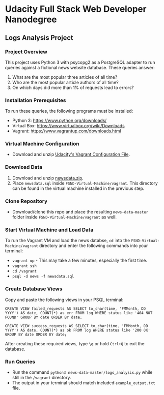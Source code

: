 # Udacity Full Stack Web Developer Nanodegree

## Logs Analysis Project

### Project Overview
This project uses Python 3 with psycopg2 as a PostgreSQL adapter to run queries against a fictional news website database. These queries answer:
1. What are the most popular three articles of all time?
2. Who are the most popular article authors of all time?
3. On which days did more than 1% of requests lead to errors?

### Installation Prerequisites
To run these queries, the following programs must be installed:
* Python 3: https://www.python.org/downloads/
* Virtual Box: https://www.virtualbox.org/wiki/Downloads
* Vagrant: https://www.vagrantup.com/downloads.html

### Virtual Machine Configuration
* Download and unzip [Udacity's Vagrant Configuration File](https://d17h27t6h515a5.cloudfront.net/topher/2017/August/59822701_fsnd-virtual-machine/fsnd-virtual-machine.zip).

### Download Data
1. Download and unzip [newsdata.zip](https://d17h27t6h515a5.cloudfront.net/topher/2016/August/57b5f748_newsdata/newsdata.zip).
2. Place `newsdata.sql` inside `FSND-Virtual-Machine/vagrant`. This directory can be found in the virtual machine installed in the previous step.

### Clone Repository
* Download/clone this repo and place the resulting `news-data-master` folder inside `FSND-Virtual-Machine/vagrant` as well.

### Start Virtual Machine and Load Data
To run the Vagrant VM and load the news databse, `cd` into the `FSND-Virtual-Machine/vagrant` directory and enter the following commands into your terminal:
* `vagrant up` - This may take a few minutes, especially the first time.
* `vagrant ssh`
* `cd /vagrant`
* `psql -d news -f newsdata.sql`

### Create Database Views
Copy and paste the following views in your PSQL terminal:

`CREATE VIEW failed_requests AS
SELECT
  to_char(time, 'FMMonth, DD YYYY') AS date,
  COUNT(*) as err
FROM log
WHERE status like '404 NOT FOUND'
GROUP BY date
ORDER BY date;`

`CREATE VIEW success_requests AS
SELECT
  to_char(time, 'FMMonth, DD YYYY') AS date,
  COUNT(*) as ok
FROM log
WHERE status like '200 OK'
GROUP BY date
ORDER BY date;`

After creating these required views, type `\q` or hold `Ctrl+Q` to exit the database.

### Run Queries
* Run the command `python3 news-data-master/logs_analysis.py` while still in the `/vagrant` directory.
* The output in your terminal should match included `example_output.txt` file.
